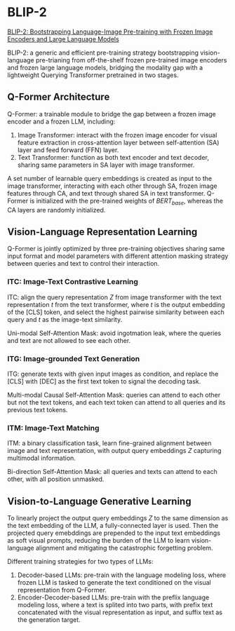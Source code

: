 # BLIP-2
[BLIP-2: Bootstrapping Language-Image Pre-training with Frozen Image Encoders and Large Language Models](https://proceedings.mlr.press/v202/li23q/li23q.pdf) 

BLIP-2: a generic and efficient pre-training strategy bootstrapping vision-language pre-trianing from off-the-shelf frozen pre-trained image encoders and frozen large language models, bridging the modality gap with a lightweight Querying Transformer pretrained in two stages.

## Q-Former Architecture
Q-Former: a trainable module to bridge the gap between a frozen image encoder and a frozen LLM, including:
1. Image Transformer: interact with the frozen image encoder for visual feature extraction in cross-attention layer between self-attention (SA) layer and feed forward (FFN) layer.
2. Text Transformer: function as both text encoder and text decoder, sharing same parameters in SA layer with image transformer.

A set number of learnable query embeddings is created as input to the image transformer, interacting with each other through SA, frozen image features through CA, and text through shared SA in text transformer. Q-Former is initialized with the pre-trained weights of $BERT_{base}$, whereas the CA layers are randomly initialized.

## Vision-Language Representation Learning
Q-Former is jointly optimized by three pre-training objectives sharing same input format and model parameters with different attention masking strategy between queries and text to control their interaction.

### ITC: Image-Text Contrastive Learning
ITC: align the query representation $Z$ from image transformer with the text representation $t$ from the text transformer, where $t$ is the output embedding of the [CLS] token, and select the highest pairwise similarity between each query and $t$ as the image-text similarity.  

Uni-modal Self-Attention Mask: avoid ingotmation leak, where the queries and text are not allowed to see each other.

### ITG: Image-grounded Text Generation
ITG: generate texts with given input images as condition, and replace the [CLS] with [DEC] as the first text token to signal the decoding task.

Multi-modal Causal Self-Attention Mask: queries can attend to each other but not the text tokens, and each text token can attend to all queries and its previous text tokens.

### ITM: Image-Text Matching
ITM: a binary classification task, learn fine-grained alignment between image and text representation, with output query embeddings $Z$ capturing multimodal information.

Bi-direction Self-Attention Mask: all queries and texts can attend to each other, with all position unmasked.

## Vision-to-Language Generative Learning
To linearly project the output query embeddings $Z$ to the same dimension as the text embedding of the LLM, a fully-connected layer is used. Then the projected query emebddings are prepended to the input text embeddings as soft visual prompts, reducing the burden of the LLM to learn vision-language alignment and mitigating the catastrophic forgetting problem.

Different training strategies for two types of LLMs:
1. Decoder-based LLMs: pre-train with the language modeling loss, where frozen LLM is tasked to generate the text conditioned on the visual representation from Q-Former.
2. Encoder-Decoder-based LLMs: pre-train with the preflix language modeling loss, where a text is splited into two parts, with prefix text concatenated with the visual representation as input, and suffix text as the generation target.
